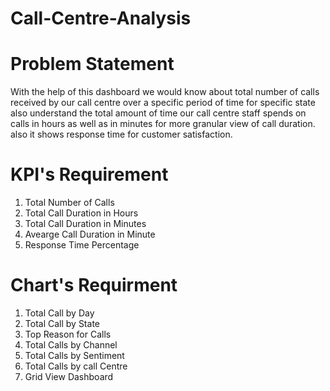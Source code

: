 # Call-Centre-Analysis
# Problem Statement
With the help of this dashboard we would know about total number of calls received by our call centre over a specific period of time for specific state also 
understand the total amount of time our call centre staff spends on calls in hours as well as in minutes for more granular view of call duration.
also it shows response time for customer satisfaction.

# KPI's Requirement
1. Total Number of Calls
2. Total Call Duration in Hours
3. Total Call Duration in Minutes
4. Avearge Call Duration in Minute 
5. Response Time Percentage

# Chart's Requirment
1. Total Call by Day
2. Total Call by State
3. Top Reason for Calls
4. Total Calls by Channel
5. Total Calls by Sentiment
6. Total Calls by call Centre
7. Grid View Dashboard
